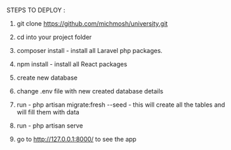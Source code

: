 
STEPS TO DEPLOY : 

1. git clone https://github.com/michmosh/university.git 

2. cd into your project folder

3. composer install  - install all Laravel php packages. 

4. npm install - install all React packages 

5. create new database 

6. change .env file with new created database details 

7. run - php artisan migrate:fresh --seed - this will create all the tables and will fill them with data

8. run - php artisan serve 

9. go to http://127.0.0.1:8000/ to see the app
